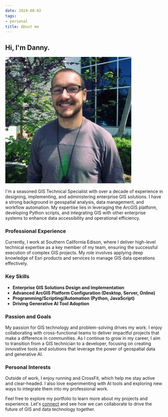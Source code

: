 ```yaml
---
date: 2024-08-02
tags:
- personal
title: About me
---
```


## Hi, I'm Danny.

![Danny McVey](static/images/danny.jpg)

I'm a seasoned GIS Technical Specialist with over a decade of experience in designing, implementing, and administering enterprise GIS solutions. I have a strong background in geospatial analysis, data management, and workflow automation. My expertise lies in leveraging the ArcGIS platform, developing Python scripts, and integrating GIS with other enterprise systems to enhance data accessibility and operational efficiency.

### Professional Experience

Currently, I work at Southern California Edison, where I deliver high-level technical expertise as a key member of my team, ensuring the successful execution of complex GIS projects. My role involves applying deep knowledge of Esri products and services to manage GIS data operations effectively.

### Key Skills

- **Enterprise GIS Solutions Design and Implementation**
- **Advanced ArcGIS Platform Configuration (Desktop, Server, Online)**
- **Programming/Scripting/Automation (Python, JavaScript)**
- **Driving Generative AI Tool Adoption**

### Passion and Goals

My passion for GIS technology and problem-solving drives my work. I enjoy collaborating with cross-functional teams to deliver impactful projects that make a difference in communities. As I continue to grow in my career, I aim to transition from a GIS technician to a developer, focusing on creating innovative tools and solutions that leverage the power of geospatial data and generative AI.

### Personal Interests

Outside of work, I enjoy running and CrossFit, which help me stay active and clear-headed. I also love experimenting with AI tools and exploring new ways to integrate them into my professional work.

Feel free to explore my portfolio to learn more about my projects and experience. Let's [connect](https://www.linkedin.com/in/dannymcvey/) and see how we can collaborate to drive the future of GIS and data technology together.
